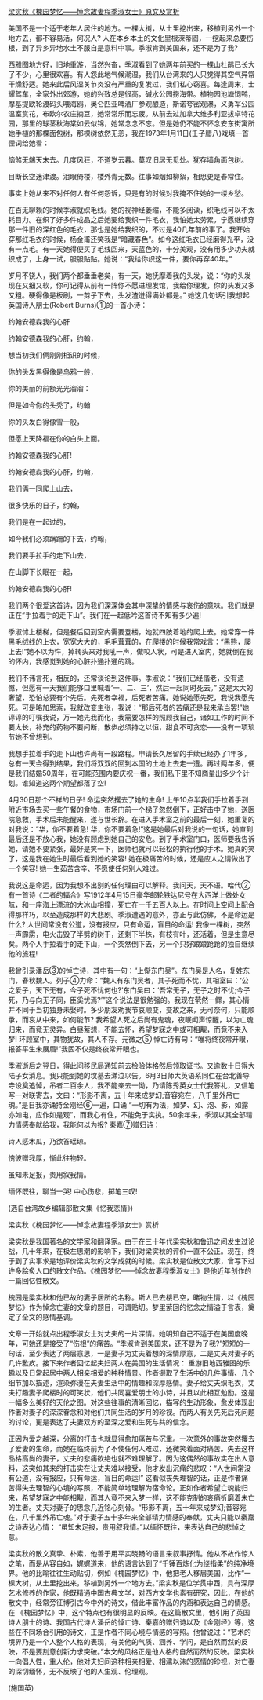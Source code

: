 [梁实秋《槐园梦忆——悼念故妻程季淑女士》原文及赏析](https://www.vrrw.net/wx/9135.html)

美国不是一个适于老年人居住的地方。一棵大树，从土里挖出来，移植到另外一个地方去，都不容易活，何况人? 人在本乡本土的文化里根深蒂固，一挖起来总要伤根，到了异乡异地水土不服自是意料中事。季淑肯到美国来，还不是为了我?

西雅图地方好，旧地重游，当然兴奋，季淑看到了她两年前买的一棵山杜鹃已长大了不少，心里很欢喜。有人怨此地气候潮湿，我们从台湾来的人只觉得其空气异常干燥舒适。她来此后风湿关节炎没有严重的复发过，我们私心窃喜。每逢周末，士耀驾车，全家外出郊游，她的兴致总是很高，碱水公园捞海带。植物园池塘饲鸭，摩基提欧轮渡码头喂海鸥，奥仑匹亚啤酒厂参观酿造，斯诺夸密观瀑，义勇军公园温室赏花，布欧尔农庄摘豆，她常常乐而忘疲。从前去过加拿大维多利亚拔卓特花园，那里的球茎秋海棠如云似锦，她常念念不忘。但是她仍不能不怀念安东街寓所她手植的那棵面包树，那棵树依然无恙，我在1973年1月11日(壬子腊八)戏填一首俚词给她看：



恼煞无端天末去。几度风狂，不道岁云暮。莫叹旧居无觅处。犹存墙角面包树。

目断长空迷津渡。泪眼倚楼，楼外青无数。往事如烟如柳絮，相思更是春常住。

事实上她从来不对任何人有任何怨诉，只是有的时候对我掩不住她的一缕乡愁。

在百无聊赖的时候季淑就织毛线。她的视神经萎缩，不能多阅读，织毛线可以不太耗目力。在织了好多件成品之后她要给我织一件毛衣，我怕她太劳累，宁愿继续穿那一件旧的深红色的毛衣，那也是她给我织的，不过是40几年前的事了。我开始穿那红毛衣的时候，杨金甫还笑我是“暗藏春色”。如今这红毛衣已经磨得光平，没有一点毛。有一天她得便买了毛线回来，天蓝色的，十分美观，没有用多少功夫就织成了，上身一试，服服贴贴。她说：“我给你织这一件，要你再穿40年。”

岁月不饶人，我们两个都垂垂老矣，有一天，她抚摩着我的头发，说：“你的头发现在又细又软，你可记得从前有一阵你不愿进理发馆，我给你理发，你的头发又多又粗。硬得像是板刷，一剪子下去，头发渣迸得满处都是。” 她这几句话引我想起英国诗人朋士(Robert Burns)①的一首小诗：

约翰安德森我的心肝

约翰安德森我的心肝，约翰，

想当初我们俩刚刚相识的时候，

你的头发黑得像是乌鸦一般，

你的美丽的前额光光溜溜：

但是如今你的头秃了，约翰

你的头发白得像雪一般，

但愿上天降福在你的白头上面。

约翰安德森我的心肝!

约翰安德森我的心肝，约翰，

我们俩一同爬上山去，

很多快乐的日子，约翰，

我们是在一起过的，

如今我们必须蹒跚的下去，约翰，

我们要手拉手的走下山去，

在山脚下长眠在一起，

约翰安德森我的心肝!

我们两个很爱这首诗，因为我们深深体会其中深挚的情感与哀伤的意味。我们就是正在“手拉着手的走下山”。我们在一起低吟这首诗不知有多少遍!

季淑怵上楼梯，但是餐后回到室内需要登楼，她就四肢着地的爬上去。她常穿一件黑毛绒线的上衣，宽宽大大的，毛毛茸茸的，在爬楼的时候我常戏言：“黑熊，爬上去!”她不以为忤，掉转头来对我吼一声，做咬人状，可是进入室内，她就倒在我的怀内，我感觉到她的心脏扑通扑通的跳。

我们不讳言死，相反的，还常谈论到这件事。季淑说：“我们已经偕老，没有遗憾，但愿有一天我们能够口里喊着‘一、二、三’，然后一起同时死去。” 这是太大的奢望，恐怕总要有个先后。先死者幸福，后死者苦痛。她说她愿先死，我说我愿先死。可是略加思索，我就改变主张，我说：“那后死者的苦痛还是我来承当罢!”她谆谆的叮嘱我说，万一她先我而化，我需要怎样的照顾我自己，诸如工作的时间不要太长，补充的药物不要间断，散步必须持之以恒，甜食不可贪恋——没有一项琐节她不曾想到。

我想手拉着手的走下山也许尚有一段路程。申请长久居留的手续已经办了1年多，总有一天会得到结果，我们将双双的回到本国的土地上去走一遭。再过两年多，便是我们结婚50周年，在可能范围内要庆祝一番，我们私下里不知商量出多少个计划。谁知道这两个期望都落了空!

4月30日那个不祥的日子! 命运突然攫去了她的生命! 上午10点半我们手拉着手到附近市场去买一些午餐的食物，市场门前一个梯子忽然倒下，正好击中了她，送医院急救，手术后未能醒来，遂与世长辞。在进入手术室之前的最后一刻，她重复的对我说：“华，你不要着急! 华，你不要着急!”这是她最后对我说的一句话，她直到最后还是不放心我，她没有顾虑到她自己的安危。到了手术室门口，医师要我告诉她，请她不要紧张，最好是笑一下，医师也就可以轻松的执行他的手术。她真的笑了，这是我在她生时最后看到她的笑容! 她在极痛苦的时候，还是应人之请做出了一个笑容! 她一生茹苦含辛、不愿使任何别人难过。

我说这是命运，因为我想不出别的任何理由可以解释。我问天，天不语。哈代②有一首诗《二者的辐合》写1912年4月15日豪华邮轮铁达尼号在大西洋上做处女航，和一座海上漂流的大冰山相撞，死亡在一千五百人以上。在时间上空间上配合得那样巧，以至造成那样的大悲剧。季淑遭遇的意外，亦正与此仿佛，不是命运是什么? 人世间常没有公道，没有报应，只有命运，盲目的命运! 我像一棵树，突然一声霹雳，电火击毁了半劈的树干，还剩下半株，有枝有叶，还活着，但是生意尽矣。两个人手拉着手的走下山，一个突然倒下去，另一个只好踉踉跄跄的独自继续他的旅程!

我曾引录潘岳③的悼亡诗，其中有一句：“上惭东门吴”。东门吴是人名，复姓东门，春秋魏人。列子④力命：“魏人有东门吴者，其子死而不忧，其相室曰：‘公之爱子，天下无有，今子死不忧何也?’东门吴曰：‘吾常无子，无子之时不忧;今子死，乃与向无子同，臣奚忧焉?’”这个说法是很勉强的。我现在茕然一鳏，其心情并不同于当初独身未娶时。多少朋友劝我节哀顺变，变故之来，无可奈何，只能顺承，而哀从中来，如何能节? 我希望人死之后尚有鬼魂，夜眠闻声惊醒，以为亡魂归来，而竟无灵异。白昼萦想，不能去怀，希望梦寐之中或可相觏，而竟不来入梦! 环顾室中，其物犹故，其人不存。元微之⑤ 悼亡诗有句：“唯将终夜常开眼，报答平生未展眉!”我固不仅是终夜常开眼也。

季淑逝后之翌日，得此间移民局通知前去检验体格然后领取证书。又逾数十日得大陆子女消息。我只能到她的坟墓去涕泣以告。6月3日师大英语系同仁在台北善导寺设奠追悼，吊者二百余人，我不能亲去一恸，乃请陈秀英女士代我答礼，又信笔写一对联寄去，文曰：“形影不离，五十年来成梦幻;音容宛在，八千里外吊亡魂。”是日我亦诵持金刚经⑥一遍，口诵 “一切有为法，如梦、幻、泡、影，如露亦如电，应作如是观”，而我心有住，不能免于实执。50余年来，季淑以其全部精力情感奉献给我，我能何以为报? 秦嘉⑦赠妇诗：

诗人感木瓜，乃欲答瑶琼。

愧彼赠我厚，惭此往物轻。

虽知未足报，贵用叙我情。

缅怀既往，聊当一哭! 中心伤悲，掷笔三叹!

(选自台湾故乡编辑部散文集《忆我恋情》)

梁实秋《槐园梦忆——悼念故妻程季淑女士》赏析

梁实秋是我国著名的文学家和翻译家。由于在三十年代梁实秋和鲁迅之间发生过论战，几十年来，在极左思潮的影响下，我们对梁实秋的评价一直不公正。现在，终于到了实事求是地评价梁实秋的文学成就的时候。梁实秋是位散文大家，曾写下过许多脍炙人口的散文作品。《槐园梦忆——悼念故妻程季淑女士》是他近年创作的一篇回忆性散文。

槐园是梁实秋和他已故的妻子居所的名称。斯人已去楼已空，睹物生情，以《槐园梦忆》作为悼念亡妻的文章的题目，可谓贴切。梦里萦回的忆念之情溢于言表，奠定了全文的感情基调。

文章一开始就点出程季淑女士对丈夫的一片深情。她明知自己不适于在美国度晚年，可她还是接受了“伤根”的痛苦。“季淑肯到美国来，还不是为了我?”短短的一句话，至少表达了两层意思，一是妻子为丈夫着想的深情厚意，二是丈夫对妻子的几许歉疚。接下来作者回忆起夫妇两人在美国的生活情况： 重游旧地西雅图的乐趣以及日常起居中两人相亲相爱的种种情景。作者撷取了生活中的几件事情、几个细节加以描述，渲染弥漫在夫妻生活中的情趣和深厚感情。妻子给丈夫织毛衣，丈夫打趣妻子爬楼时的可笑状，他们共同喜爱朋士的小诗，并且以此相互勉励。这是一幅多么美好的天伦之图。对这些往事的清晰回忆，描写的生动形象，愈发体现出作者对妻子的深深眷念和对他们共同生活的岁月的珍视。而两人有关先死后死问题的讨论，更是表达了夫妻双方的至深之爱和生死与共的信念。

正因为爱之越深，分离的打击也就显得愈加痛苦与沉重。一次意外的事故突然攫去了爱妻的生命，而她在临终前为了不使任何人难过，还微笑着面对痛苦。失去这样品格高尚的妻子，丈夫的悲痛欲绝也就不难理解了。因为这偶然的事故实在出人意料，这突如其来的打击实在让丈夫难以接受，他才发出沉痛的悲叹：“人世间常没有公道，没有报应，只有命运，盲目的命运!” 这看似丧失理智的话，正是作者痛苦得失去理智的心境的写照，不能简单地理解为宿命论。正如作者希望亡魂能归来，希望梦寐之中能相觏，而其人竟不来入梦一样，这不能克制的哀痛折磨着未亡的生者。丈夫对妻子的思念几近铭心刻骨。“形影不离，五十年来成梦幻;音容宛在，八千里外吊亡魂。”对于妻子五十多年来全部精力情感的奉献，丈夫只能以秦嘉之诗表达心情： “虽知未足报，贵用叙我情。”以缅怀既往，来表达自己的悲悼之意。

梁实秋的散文真挚、朴素，他善于用平实晓畅的语言来叙事抒情。他从不故作惊人之笔，而是从容自如，娓娓道来，他的语言达到了“千锤百炼化为绕指柔”的纯净境界。他的比喻往往生动贴切，例如《槐园梦忆》中，他把老人移居美国，比作“一棵大树，从土里挖出来，移植到另外一个地方去。”梁实秋是位学贯中西，具有深厚艺术修养的作家，他既精通中国古典文学，对西方文学也素有研究，因此，在他的散文中，经常旁征博引古今中外的诗文，借此丰富作品的内涵和表达自己的情感。在 《槐园梦忆》中，这个特点也有很明显的反映。在这篇散文里，他引用了英国诗人朋士的诗、我国古代诗人潘岳的悼亡诗、秦嘉的赠妇诗以及《金刚经》等，这些在不同场合引用的诗文，正是作者不同心境与情感的写照。他曾说过：“艺术的境界乃是一个人整个人格的表现，有关他的气质、涵养、学问，是自然而然的反映，不是要刻意创新力求突破。”本文的风格正是他人格的自然而然的反映。梁实秋一向倡人性，重人伦，他对夫妇间这种相亲相爱、相濡以沫的感情的珍视，对亡妻的深切缅怀，无不反映了他的人生观、伦理观。

(施国英)

